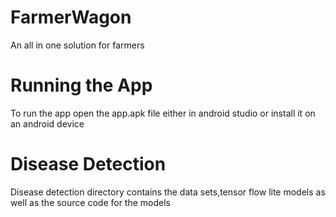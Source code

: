 # FarmerWagon
An all in one solution for farmers

# Running the App
To run the app open the app.apk file either in android studio or install it on an android device

# Disease Detection
Disease detection directory contains the data sets,tensor flow lite models as well as the source code for the models


